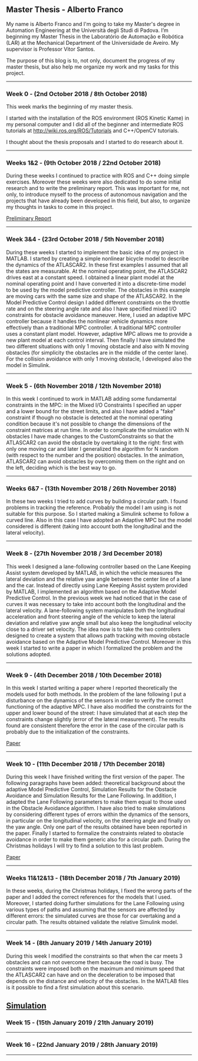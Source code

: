 ## Master Thesis - Alberto Franco

My name is Alberto Franco and I'm going to take my Master's degree in Automation Engineering at the Università degli Studi di Padova. I’m beginning my Master Thesis in the Laboratório de Automação e Robótica (LAR) at the Mechanical Department of the Universidade de Aveiro. My supervisor is Professor Vitor Santos.

The purpose of this blog is to, not only, document the progress of my master thesis, but also help me organize my work and my tasks for this project.

---------------------------------------------------------------------------------------------------
### Week 0 - (2nd October 2018 / 8th October 2018)
This week marks the beginning of my master thesis.

I started with the installation of the ROS environment (ROS Kinetic Kame) in my personal computer and I did all of the beginner and intermediate ROS tutorials at <http://wiki.ros.org/ROS/Tutorials> and C++/OpenCV tutorials.

I thought about the thesis proposals and I started to do research about it.

---------------------------------------------------------------------------------------------------
### Weeks 1&2 - (9th October 2018 / 22nd October 2018)
During these weeks I continued to practice with ROS and C++ doing simple exercises. Moreover these weeks were also dedicated to do some initial research and to write the preliminary report. This was important for me, not only, to introduce myself to the process of autonomous navigation and the projects that have already been developed in this field, but also, to organize my thoughts in tasks to come in this project.

[Preliminary Report](https://github.com/AlbertoFranco/MasterThesis/blob/master/Thesis_Latex/Preliminary%20Report/Preliminary_Report.pdf "Click here to open Preliminary Report.pdf")

---------------------------------------------------------------------------------------------------
### Week 3&4 - (23rd October 2018 / 5th November 2018)
During these weeks I started to implement the basic idea of ​​my project in MATLAB. I started by creating a simple nonlinear bicycle model to describe the dynamics of the ATLASCAR2. In these first examples I assumed that all the states are measurable. At the nominal operating point, the ATLASCAR2 drives east at a constant speed. I obtained a linear plant model at the nominal operating point and I have converted it into a discrete-time model to be used by the model predictive controller. The obstacles in this example are moving cars with the same size and shape of the ATLASCAR2. In the Model Predictive Control design I added different constraints on the throttle rate and on the steering angle rate and also I have specified mixed I/O constraints for obstacle avoidance maneuver. Here, I used an adaptive MPC controller because it handles the nonlinear vehicle dynamics more effectively than a traditional MPC controller. A traditional MPC controller uses a constant plant model. However, adaptive MPC allows me to provide a new plant model at each control interval. Then finally I have simulated the two different situations with only 1 moving obstacle and also with N moving obstacles (for simplicity the obstacles are in the middle of the center lane). For the collision avoidance with only 1 moving obstacle, I developed also the model in Simulink.

---------------------------------------------------------------------------------------------------
### Week 5 - (6th November 2018 / 12th November 2018)
In this week I continued to work in MATLAB adding some fundamental constraints in the MPC: in the Mixed I/O Constraints I specified an upper and a lower bound for the street limits, and also I have added a "fake" constraint if though no obstacle is detected at the nominal operating condition because it's not possible to change the dimensions of the constraint matrices at run time. In order to complicate the simulation with N obstacles I have made changes to the CustomConstraints so that the ATLASCAR2 can avoid the obstacle by overtaking it to the right: first with only one moving car and later I generalized the algorithm for N random (with respect to the number and the position) obstacles. In the animation, ATLASCAR2 can avoid obstacles by overcoming them on the right and on the left, deciding which is the best way to go.

---------------------------------------------------------------------------------------------------
### Weeks 6&7 - (13th November 2018 / 26th November 2018)
In these two weeks I tried to add curves by building a circular path. I found problems in tracking the reference. Probably the model I am using is not suitable for this purpose. So I started making a Simulink scheme to follow a curved line. Also in this case I have adopted an Adaptive MPC but the model considered is different (taking into account both the longitudinal and the lateral velocity).

---------------------------------------------------------------------------------------------------
### Week 8 - (27th November 2018 / 3rd December 2018)
This week I designed a lane-following controller based on the Lane Keeping Assist system developed by MATLAB, in which  the vehicle measures the lateral deviation and the relative yaw angle between the center line of a lane and the car. Instead of directly using Lane Keeping Assist system provided by MATLAB, I implemented an algorithm based on the Adaptive Model Predictive Control. In the previous week we had noticed that in the case of curves it was necessary to take into account both the longitudinal and the lateral velocity. A lane-following system manipulates both the longitudinal acceleration and front steering angle of the vehicle to  keep the lateral deviation and relative yaw angle small but also keep the longitudinal velocity close to a driver set velocity. The idea now is to take the two controllers designed to create a system that allows path tracking with moving obstacle avoidance based on the Adaptive Model Predictive Control. Moreover in this week I started to write a paper in which I formalized the problem and the solutions adopted. 

---------------------------------------------------------------------------------------------------
### Week 9 - (4th December 2018 / 10th December 2018)
In this week I started writing a paper where I reported theoretically the models used for both methods. In the problem of the lane following I put a disturbance on the dynamics of the sensors in order to verify the correct functioning of the adaptive MPC. I have also modified the constraints for the upper and lower bound of the street: I have simulated that at each step the constraints change slightly (error of the lateral measurement). The results found are consistent therefore the error in the case of the circular path is probably due to the initialization of the constraints.

[Paper](https://github.com/AlbertoFranco/MasterThesis/blob/master/Thesis_Latex/Paper/Paper.pdf "Click here to open Paper.pdf")

---------------------------------------------------------------------------------------------------
### Week 10 - (11th December 2018 / 17th December 2018)
During this week I have finished writing the first version of the paper. The following paragraphs have been added: theoretical background about the adaptive Model Predictive Control, Simulation Results for the Obstacle Avoidance and Simulation Results for the Lane Following. In addition, I adapted the Lane Following parameters to make them equal to those used in the Obstacle Avoidance algorithm. I have also tried to make simulations by considering different types of errors within the dynamics of the sensors, in particular on the longitudinal velocity, on the steering angle and finally on the yaw angle. Only one part of the results obtained have been reported in the paper. Finally I started to formalize the constraints related to obstacle avoidance in order to make them generic also for a circular path. During the Christmas holidays I will try to find a solution to this last problem.

[Paper](https://github.com/AlbertoFranco/MasterThesis/blob/master/Thesis_Latex/Paper/Paper.pdf "Click here to open Paper.pdf")

---------------------------------------------------------------------------------------------------
### Weeks 11&12&13 - (18th December 2018 / 7th January 2019)
In these weeks, during the Christmas holidays, I fixed the wrong parts of the paper and I added the correct references for the models that I used. Moreover, I started doing further simulations for the Lane Following using various types of paths and assuming that the sensors are affected by different errors: the simulated curves are those for car overtaking and a circular path. The results obtained validate the relative Simulink model.

---------------------------------------------------------------------------------------------------
### Week 14 - (8th January 2019 / 14th January 2019)
During this week I modified the constraints so that when the car meets 3 obstacles and can not overcome them because the road is busy. The constraints were imposed both on the maximum and minimum speed that the ATLASCAR2 can have and on the deceleration to be imposed that depends on the distance and velocity of the obstacles. In the MATLAB files is it possible to find a first simulation about this scenario.

[Simulation](https://github.com/AlbertoFranco/MasterThesis/blob/master/MATLAB/three_obstacles_no_overtaking/animation.avi "Click here to open animation.avi")
---------------------------------------------------------------------------------------------------
### Week 15 - (15th January 2019 / 21th January 2019)


---------------------------------------------------------------------------------------------------
### Week 16 - (22nd January 2019 / 28th January 2019)


--------------------------------------------------------------------------------------------------



